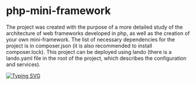 # php-mini-framework

The project was created with the purpose of a more detailed study of the architecture of web frameworks developed in php, as well as the creation of your own mini-framework.
The list of necessary dependencies for the project is in composer.json (it is also recommended to install composer.lock).
This project can be deployed using lando (there is a lando.yaml file in the root of the project, which describes the configuration and services).

[![Typing SVG](https://readme-typing-svg.herokuapp.com?color=%2336BCF7&lines=I'm+the+Jacks+cool+head)](https://git.io/typing-svg)
